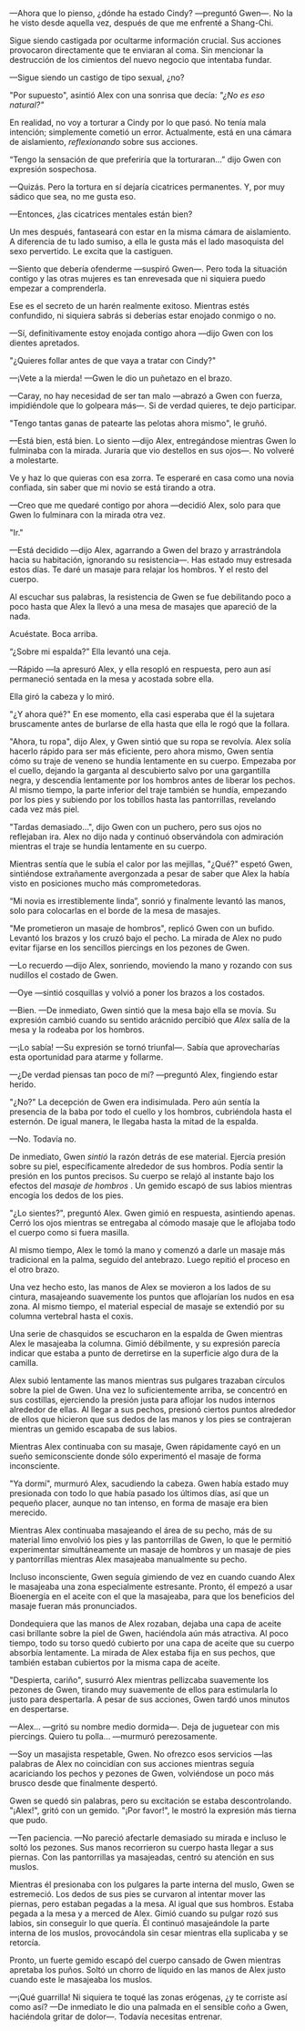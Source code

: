 
—Ahora que lo pienso, ¿dónde ha estado Cindy? —preguntó Gwen—. No la he visto desde aquella vez, después de que me enfrenté a Shang-Chi.

Sigue siendo castigada por ocultarme información crucial. Sus acciones provocaron directamente que te enviaran al coma. Sin mencionar la destrucción de los cimientos del nuevo negocio que intentaba fundar.

—Sigue siendo un castigo de tipo sexual, ¿no?

"Por supuesto", asintió Alex con una sonrisa que decía: _"¿No es eso natural?"_

En realidad, no voy a torturar a Cindy por lo que pasó. No tenía mala intención; simplemente cometió un error. Actualmente, está en una cámara de aislamiento, _reflexionando_ sobre sus acciones.

“Tengo la sensación de que preferiría que la torturaran…” dijo Gwen con expresión sospechosa.

—Quizás. Pero la tortura en sí dejaría cicatrices permanentes. Y, por muy sádico que sea, no me gusta eso.

—Entonces, ¿las cicatrices mentales están bien?

Un mes después, fantaseará con estar en la misma cámara de aislamiento. A diferencia de tu lado sumiso, a ella le gusta más el lado masoquista del sexo pervertido. Le excita que la castiguen.

—Siento que debería ofenderme —suspiró Gwen—. Pero toda la situación contigo y las otras mujeres es tan enrevesada que ni siquiera puedo empezar a comprenderla.

Ese es el secreto de un harén realmente exitoso. Mientras estés confundido, ni siquiera sabrás si deberías estar enojado conmigo o no.

—Sí, definitivamente estoy enojada contigo ahora —dijo Gwen con los dientes apretados.

"¿Quieres follar antes de que vaya a tratar con Cindy?"

—¡Vete a la mierda! —Gwen le dio un puñetazo en el brazo.

—Caray, no hay necesidad de ser tan malo —abrazó a Gwen con fuerza, impidiéndole que lo golpeara más—. Si de verdad quieres, te dejo participar.

"Tengo tantas ganas de patearte las pelotas ahora mismo", le gruñó.

—Está bien, está bien. Lo siento —dijo Alex, entregándose mientras Gwen lo fulminaba con la mirada. Juraría que vio destellos en sus ojos—. No volveré a molestarte.

Ve y haz lo que quieras con esa zorra. Te esperaré en casa como una novia confiada, sin saber que mi novio se está tirando a otra.

—Creo que me quedaré contigo por ahora —decidió Alex, solo para que Gwen lo fulminara con la mirada otra vez.

"Ir."

—Está decidido —dijo Alex, agarrando a Gwen del brazo y arrastrándola hacia su habitación, ignorando su resistencia—. Has estado muy estresada estos días. Te daré un masaje para relajar los hombros. Y el resto del cuerpo.

Al escuchar sus palabras, la resistencia de Gwen se fue debilitando poco a poco hasta que Alex la llevó a una mesa de masajes que apareció de la nada.

Acuéstate. Boca arriba.

“¿Sobre mi espalda?” Ella levantó una ceja.

—Rápido —la apresuró Alex, y ella resopló en respuesta, pero aun así permaneció sentada en la mesa y acostada sobre ella.

Ella giró la cabeza y lo miró.

"¿Y ahora qué?" En ese momento, ella casi esperaba que él la sujetara bruscamente antes de burlarse de ella hasta que ella le rogó que la follara.

"Ahora, tu ropa", dijo Alex, y Gwen sintió que su ropa se revolvía. Alex solía hacerlo rápido para ser más eficiente, pero ahora mismo, Gwen sentía cómo su traje de veneno se hundía lentamente en su cuerpo. Empezaba por el cuello, dejando la garganta al descubierto salvo por una gargantilla negra, y descendía lentamente por los hombros antes de liberar los pechos. Al mismo tiempo, la parte inferior del traje también se hundía, empezando por los pies y subiendo por los tobillos hasta las pantorrillas, revelando cada vez más piel.

"Tardas demasiado...", dijo Gwen con un puchero, pero sus ojos no reflejaban ira. Alex no dijo nada y continuó observándola con admiración mientras el traje se hundía lentamente en su cuerpo.

Mientras sentía que le subía el calor por las mejillas, "¿Qué?" espetó Gwen, sintiéndose extrañamente avergonzada a pesar de saber que Alex la había visto en posiciones mucho más comprometedoras.

“Mi novia es irrestiblemente linda”, sonrió y finalmente levantó las manos, solo para colocarlas en el borde de la mesa de masajes.

"Me prometieron un masaje de hombros", replicó Gwen con un bufido. Levantó los brazos y los cruzó bajo el pecho. La mirada de Alex no pudo evitar fijarse en los sencillos piercings en los pezones de Gwen.

—Lo recuerdo —dijo Alex, sonriendo, moviendo la mano y rozando con sus nudillos el costado de Gwen.

—Oye —sintió cosquillas y volvió a poner los brazos a los costados.

—Bien. —De inmediato, Gwen sintió que la mesa bajo ella se movía. Su expresión cambió cuando su sentido arácnido percibió que _Alex_ salía de la mesa y la rodeaba por los hombros.

—¡Lo sabía! —Su expresión se tornó triunfal—. Sabía que aprovecharías esta oportunidad para atarme y follarme.

—¿De verdad piensas tan poco de mí? —preguntó Alex, fingiendo estar herido.

"¿No?" La decepción de Gwen era indisimulada. Pero aún sentía la presencia de la baba por todo el cuello y los hombros, cubriéndola hasta el esternón. De igual manera, le llegaba hasta la mitad de la espalda.

—No. Todavía no.

De inmediato, Gwen _sintió_ la razón detrás de ese material. Ejercía presión sobre su piel, específicamente alrededor de sus hombros. Podía sentir la presión en los puntos precisos. Su cuerpo se relajó al instante bajo los efectos del _masaje de hombros_ . Un gemido escapó de sus labios mientras encogía los dedos de los pies.

"¿Lo sientes?", preguntó Alex. Gwen gimió en respuesta, asintiendo apenas. Cerró los ojos mientras se entregaba al cómodo masaje que le aflojaba todo el cuerpo como si fuera masilla.

Al mismo tiempo, Alex le tomó la mano y comenzó a darle un masaje más tradicional en la palma, seguido del antebrazo. Luego repitió el proceso en el otro brazo.

Una vez hecho esto, las manos de Alex se movieron a los lados de su cintura, masajeando suavemente los puntos que aflojarían los nudos en esa zona. Al mismo tiempo, el material especial de masaje se extendió por su columna vertebral hasta el coxis.

Una serie de chasquidos se escucharon en la espalda de Gwen mientras Alex le masajeaba la columna. Gimió débilmente, y su expresión parecía indicar que estaba a punto de derretirse en la superficie algo dura de la camilla.

Alex subió lentamente las manos mientras sus pulgares trazaban círculos sobre la piel de Gwen. Una vez lo suficientemente arriba, se concentró en sus costillas, ejerciendo la presión justa para aflojar los nudos internos alrededor de ellas. Al llegar a sus pechos, presionó ciertos puntos alrededor de ellos que hicieron que sus dedos de las manos y los pies se contrajeran mientras un gemido escapaba de sus labios.

Mientras Alex continuaba con su masaje, Gwen rápidamente cayó en un sueño semiconsciente donde sólo experimentó el masaje de forma inconsciente.

"Ya dormí", murmuró Alex, sacudiendo la cabeza. Gwen había estado muy presionada con todo lo que había pasado los últimos días, así que un pequeño placer, aunque no tan intenso, en forma de masaje era bien merecido.

Mientras Alex continuaba masajeando el área de su pecho, más de su material limo envolvió los pies y las pantorrillas de Gwen, lo que le permitió experimentar simultáneamente un masaje de hombros y un masaje de pies y pantorrillas mientras Alex masajeaba manualmente su pecho.

Incluso inconsciente, Gwen seguía gimiendo de vez en cuando cuando Alex le masajeaba una zona especialmente estresante. Pronto, él empezó a usar Bioenergía en el aceite con el que la masajeaba, para que los beneficios del masaje fueran más pronunciados.

Dondequiera que las manos de Alex rozaban, dejaba una capa de aceite casi brillante sobre la piel de Gwen, haciéndola aún más atractiva. Al poco tiempo, todo su torso quedó cubierto por una capa de aceite que su cuerpo absorbía lentamente. La mirada de Alex estaba fija en sus pechos, que también estaban cubiertos por la misma capa de aceite.

"Despierta, cariño", susurró Alex mientras pellizcaba suavemente los pezones de Gwen, tirando muy suavemente de ellos para estimularla lo justo para despertarla. A pesar de sus acciones, Gwen tardó unos minutos en despertarse.

—Alex... —gritó su nombre medio dormida—. Deja de juguetear con mis piercings. Quiero tu polla... —murmuró perezosamente.

—Soy un masajista respetable, Gwen. No ofrezco esos servicios —las palabras de Alex no coincidían con sus acciones mientras seguía acariciando los pechos y pezones de Gwen, volviéndose un poco más brusco desde que finalmente despertó.

Gwen se quedó sin palabras, pero su excitación se estaba descontrolando. "¡Alex!", gritó con un gemido. "¡Por favor!", le mostró la expresión más tierna que pudo.

—Ten paciencia. —No pareció afectarle demasiado su mirada e incluso le soltó los pezones. Sus manos recorrieron su cuerpo hasta llegar a sus piernas. Con las pantorrillas ya masajeadas, centró su atención en sus muslos.

Mientras él presionaba con los pulgares la parte interna del muslo, Gwen se estremeció. Los dedos de sus pies se curvaron al intentar mover las piernas, pero estaban pegadas a la mesa. Al igual que sus hombros. Estaba pegada a la mesa y a merced de Alex. Gimió cuando su pulgar rozó sus labios, sin conseguir lo que quería. Él continuó masajeándole la parte interna de los muslos, provocándola sin cesar mientras ella suplicaba y se retorcía.

Pronto, un fuerte gemido escapó del cuerpo cansado de Gwen mientras apretaba los puños. Soltó un chorro de líquido en las manos de Alex justo cuando este le masajeaba los muslos.

—¡Qué guarrilla! Ni siquiera te toqué las zonas erógenas, ¿y te corriste así como así? —De inmediato le dio una palmada en el sensible coño a Gwen, haciéndola gritar de dolor—. Todavía necesitas entrenar.